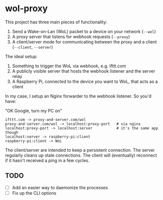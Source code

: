 # wol-proxy

This project has three main pieces of functionality:

1. Send a Wake-on-Lan (WoL) packet to a device on your network (`--wol`)
2. A proxy server that listens for webhook requests (`--proxy`)
3. A client/server mode for communicating between the proxy and a client
   (`--client`, `--server`)

The ideal setup:

1. Something to trigger the WoL via webhook, e.g. ifttt.com
2. A publicly visible server that hosts the webhook listener and the server
   relay
3. A Raspberry Pi, connected to the device you want to WoL, that acts as a
   client

In my case, I setup an Nginx forwarder to the webhook listener. So you'd have:

"OK Google, turn my PC on"

```
ifttt.com -> proxy-and-server.com/wol
proxy-and-server.com/wol -> localhost:proxy-port   # via nginx
localhost:proxy-port -> localhost:server           # it's the same app though
localhost:server -> raspberry-pi:client
raspberry-pi:client -> WoL
```

The client/server are intended to keep a persistent connection. The server
regularly cleans up stale connections. The client will (eventually) reconnect
if it hasn't received a ping in a few cycles.

## TODO

- [ ] Add an easier way to daemonize the processes
- [ ] Fix up the CLI options
